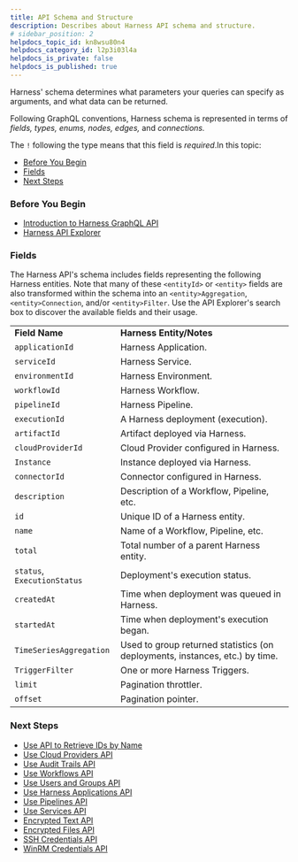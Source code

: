 ```yaml
---
title: API Schema and Structure
description: Describes about Harness API schema and structure.
# sidebar_position: 2
helpdocs_topic_id: kn8wsu80n4
helpdocs_category_id: l2p3i03l4a
helpdocs_is_private: false
helpdocs_is_published: true
---
```


Harness' schema determines what parameters your queries can specify as arguments, and what data can be returned.

Following GraphQL conventions, Harness schema is represented in terms of *fields, types, enums, nodes, edges,* and *connections.*

The `!` following the type means that this field is *required*.In this topic:

* [Before You Begin](https://docs.harness.io/article/kn8wsu80n4-api-schema-and-structure#before_you_begin)
* [Fields](https://docs.harness.io/article/kn8wsu80n4-api-schema-and-structure#fields)
* [Next Steps](https://docs.harness.io/article/kn8wsu80n4-api-schema-and-structure#next_steps)

### Before You Begin

* [​Introduction to Harness GraphQL API](/article/tm0w6rruqv-harness-api)
* [Harness API Explorer](/article/2rmd5i0e0h-harness-api-explorer)

### Fields

The Harness API's schema includes fields representing the following Harness entities. Note that many of these `<entityId>` or `<entity>` fields are also transformed within the schema into an `<entity>Aggregation`, `<entity>Connection`, and/or `<entity>Filter`. Use the API Explorer's search box to discover the available fields and their usage.



|  |  |
| --- | --- |
| **Field Name** | **Harness Entity/Notes** |
| `applicationId` | Harness Application. |
| `serviceId` | Harness Service. |
| `environmentId` | Harness Environment. |
| `workflowId` | Harness Workflow. |
| `pipelineId` | Harness Pipeline. |
| `executionId` | A Harness deployment (execution). |
| `artifactId` | Artifact deployed via Harness. |
| `cloudProviderId` | Cloud Provider configured in Harness. |
| `Instance` | Instance deployed via Harness. |
| `connectorId` | Connector configured in Harness. |
| `description` | Description of a Workflow, Pipeline, etc. |
| `id` | Unique ID of a Harness entity. |
| `name` | Name of a Workflow, Pipeline, etc. |
| `total` | Total number of a parent Harness entity. |
| `status`, `ExecutionStatus` | Deployment's execution status. |
| `createdAt` | Time when deployment was queued in Harness. |
| `startedAt` | Time when deployment's execution began. |
| `TimeSeriesAggregation` | Used to group returned statistics (on deployments, instances, etc.) by time. |
| `TriggerFilter` | One or more Harness Triggers. |
| `limit` | Pagination throttler. |
| `offset` | Pagination pointer. |

### Next Steps

* [Use API to Retrieve IDs by Name](/article/iuswbbvwnm-use-api-to-retrieve-i-ds-by-name)
* [Use Cloud Providers API](/article/dfx0qi1zf7-use-cloud-providers-api)
* [Use Audit Trails API](/article/k9d2zjdnw8-use-audit-trails-api)
* [Use Workflows API](/article/ba4vs50071-use-workflows-api)
* [Use Users and Groups API](/article/p9ssx4cv5t-sample-queries-create-users-user-groups-and-assign-permissions)
* [Use Harness Applications API](/article/0wmvn5dgzn-use-harness-applications-api)
* [Use Pipelines API](/article/rfqmu6cejy-use-pipelines-api)
* [Use Services API](/article/lbw6cny911-use-services-api)
* [Encrypted Text API](/article/omnfccj1n0-api-encrypted-text)
* [Encrypted Files API](/article/jvhzdi1ztj-api-encrypted-files)
* [SSH Credentials API](/article/v65okfwfl2-api-ssh-credentials)
* [WinRM Credentials API](/article/2rlo5zw321-api-win-rm-credentials)

